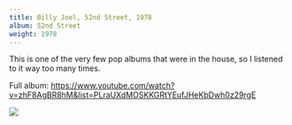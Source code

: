 ```yaml
---
title: Billy Joel, 52nd Street, 1978
album: 52nd Street
weight: 1978
---
```

This is one of the very few pop albums that were in the house,
so I listened to it way too many times.

Full album: https://www.youtube.com/watch?v=zhF8AgBR8hM&list=PLraUXdMOSKKGRtYEufJHeKbDwh0z29rgE

<img src="https://img.discogs.com/3yTdtKiUS-e9j88GSm4r7hJZA5k=/fit-in/600x603/filters:strip_icc():format(jpeg):mode_rgb():quality(90)/discogs-images/R-7403788-1441301169-6695.jpeg.jpg" />
